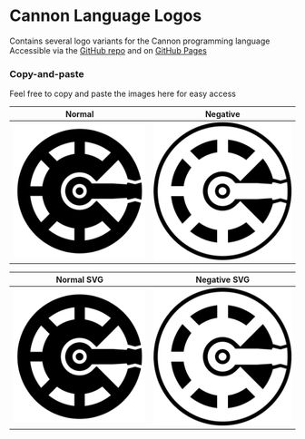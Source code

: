 # Cannon Language Logos
Contains several logo variants for the Cannon programming language  
Accessible via the [GitHub repo](https://github.com/cannonlang/logo) and on [GitHub Pages](https://cannonlang.github.io/logo) 
### Copy-and-paste
Feel free to copy and paste the images here for easy access  

| Normal | Negative |  
| :--------: | :--------: |  
| ![Cannon Logo](https://github.com/cannonlang/logo/blob/main/logo.png?raw=true) | ![Cannon Logo Negative](https://github.com/cannonlang/logo/blob/main/logo-negative.png?raw=true) |  

| Normal SVG | Negative SVG |  
| :--------: | :--------: |  
| ![Cannon Logo SVG](https://github.com/cannonlang/logo/blob/main/logo.svg?raw=true) | ![Cannon Logo Negative SVG](https://github.com/cannonlang/logo/blob/main/logo-negative.svg?raw=true) |  

